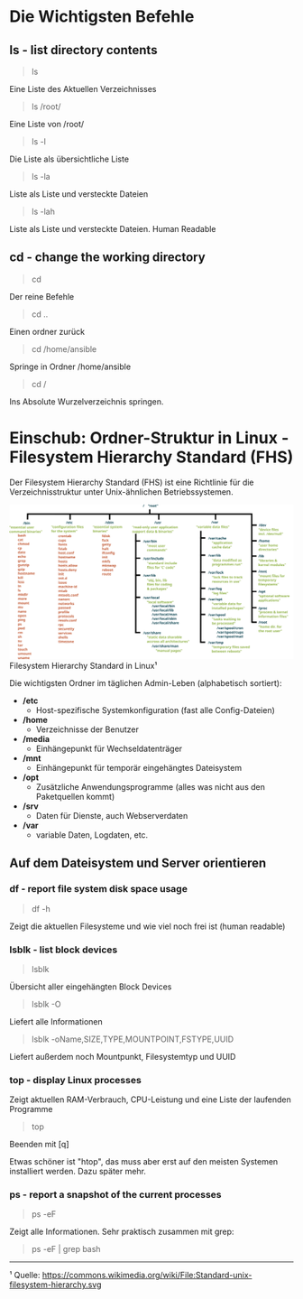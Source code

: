 # Die Wichtigsten Befehle

## ls - list directory contents

> ls

Eine Liste des Aktuellen Verzeichnisses

> ls /root/

Eine Liste von /root/

> ls -l

Die Liste als übersichtliche Liste

> ls -la

Liste als Liste und versteckte Dateien

> ls -lah

Liste als Liste und versteckte Dateien. Human Readable

## cd - change the working directory

> cd

Der reine Befehle

> cd ..

Einen ordner zurück

> cd /home/ansible

Springe in Ordner /home/ansible

> cd /

Ins Absolute Wurzelverzeichnis springen.

# Einschub: Ordner-Struktur in Linux - Filesystem Hierarchy Standard (FHS)

Der Filesystem Hierarchy Standard (FHS) ist eine Richtlinie für die Verzeichnisstruktur unter Unix-ähnlichen Betriebssystemen.

![](images/Standard-unix-filesystem-hierarchy.svg)
Filesystem Hierarchy Standard in Linux¹

Die wichtigsten Ordner im täglichen Admin-Leben (alphabetisch sortiert):

- **/etc**
	- Host-spezifische Systemkonfiguration (fast alle Config-Dateien)
- **/home**
	- Verzeichnisse der Benutzer
- **/media**
	- Einhängepunkt für Wechseldatenträger
- **/mnt**
	- Einhängepunkt für temporär eingehängtes Dateisystem
- **/opt**
	- Zusätzliche Anwendungsprogramme (alles was nicht aus den Paketquellen kommt)
- **/srv**
	- Daten für Dienste, auch Webserverdaten
- **/var**
	- variable Daten, Logdaten, etc.


## Auf dem Dateisystem und Server orientieren

### df - report file system disk space usage

> df -h

Zeigt die aktuellen Filesysteme und wie viel noch frei ist (human readable)

### lsblk - list block devices

> lsblk

Übersicht aller eingehängten Block Devices

> lsblk -O

Liefert alle Informationen

> lsblk -oName,SIZE,TYPE,MOUNTPOINT,FSTYPE,UUID

Liefert außerdem noch Mountpunkt, Filesystemtyp und UUID

### top - display Linux processes

Zeigt aktuellen RAM-Verbrauch, CPU-Leistung und eine Liste der laufenden Programme

> top

Beenden mit [q]

Etwas schöner ist "htop", das muss aber erst auf den meisten Systemen installiert werden. Dazu später mehr.

### ps - report a snapshot of the current processes

> ps -eF

Zeigt alle Informationen. Sehr praktisch zusammen mit grep:

> ps -eF | grep bash



-----
¹ Quelle: https://commons.wikimedia.org/wiki/File:Standard-unix-filesystem-hierarchy.svg
